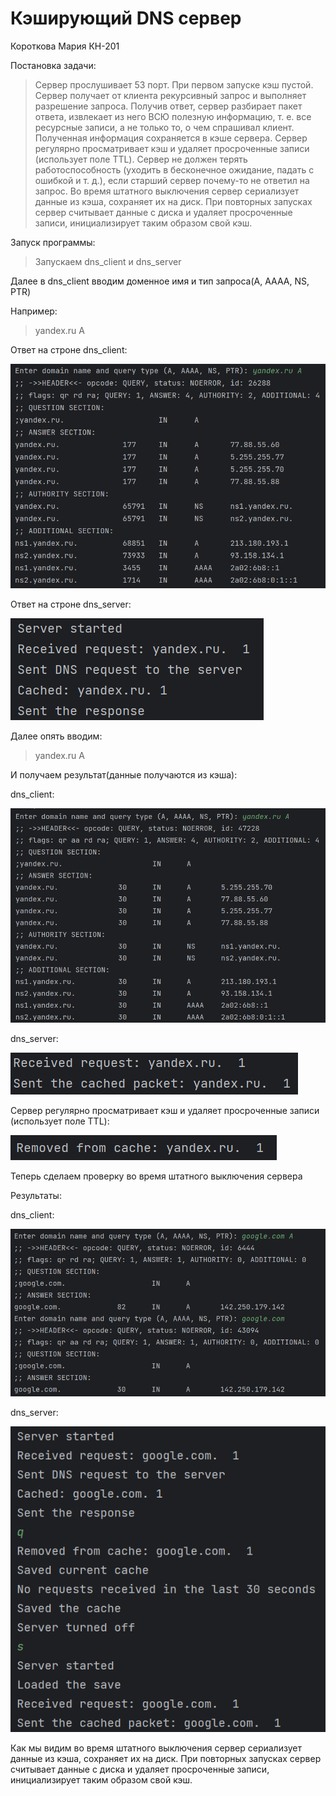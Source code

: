  # Кэширующий DNS сервер
 Короткова Мария КН-201

 Постановка задачи:
>Сервер прослушивает 53 порт. При первом запуске кэш пустой. Сервер получает от клиента рекурсивный запрос и выполняет разрешение запроса. Получив ответ, сервер разбирает пакет ответа, извлекает из него ВСЮ полезную информацию, т. е. все ресурсные записи, а не только то, о чем спрашивал клиент. Полученная информация сохраняется в кэше сервера. Сервер регулярно просматривает кэш и удаляет просроченные записи (использует поле TTL).
Сервер не должен терять работоспособность (уходить в бесконечное ожидание, падать с
ошибкой и т. д.), если старший сервер почему-то не ответил на запрос. Во время штатного выключения сервер сериализует данные из кэша, сохраняет их на диск. При повторных запусках
сервер считывает данные с диска и удаляет просроченные записи, инициализирует таким образом свой кэш. 

Запуск программы:
>Запускаем dns_client и dns_server

Далее в dns_client вводим доменное имя и тип запроса(A, AAAA, NS, PTR)

Например:
>yandex.ru A

Ответ на строне dns_client:

![alt text](results/1_1.png)


Ответ на строне dns_server:

![alt text](results/1_2.png)

Далее опять вводим:
>yandex.ru A

И получаем результат(данные получаются из кэша):

dns_client:

![alt text](results/1_5.png)

dns_server:

![alt text](results/1_3.png)

Сервер регулярно просматривает кэш и удаляет просроченные записи (использует поле TTL):

![alt text](results/1_4.png)

Теперь сделаем проверку во время штатного выключения сервера

Результаты:

dns_client:

![alt text](results/1_7.png)

dns_server:

![alt text](results/1_6.png)

Как мы видим во время штатного выключения сервер сериализует данные из кэша, сохраняет их на диск. При повторных запусках сервер считывает данные с диска и удаляет просроченные записи, инициализирует таким образом свой кэш.